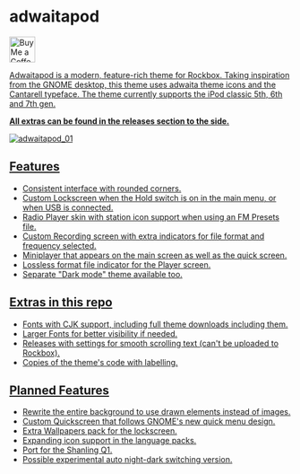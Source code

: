 # adwaitapod
<a href='https://ko-fi.com/dook_' target='_blank'><img height='35' style='border:0px;height:46px;' src='https://storage.ko-fi.com/cdn/brandasset/kofi_s_tag_white.png?' border='0' alt='Buy Me a Coffee at ko-fi.com' />

Adwaitapod is a modern, feature-rich theme for Rockbox. Taking inspiration from the GNOME desktop, this theme uses adwaita theme icons and the Cantarell typeface. The theme currently supports the iPod classic 5th, 6th  and 7th gen. 

 **All extras can be found in the releases section to the side.**

![adwaitapod_01](https://github.com/D0-0K/adwaitapod/blob/main/Screenshots/adwaitapod.gif?raw=true)

## Features

- Consistent interface with rounded corners.
- Custom Lockscreen when the Hold switch is on in the main menu, or when USB is connected.
- Radio Player skin with station icon support when using an FM Presets file.
- Custom Recording screen with extra indicators for file format and frequency selected.
- Miniplayer that appears on the main screen as well as the quick screen.
- Lossless format file indicator for the Player screen.
- Separate "Dark mode" theme available too.


## Extras in this repo

- Fonts with CJK support, including full theme downloads including them.
- Larger Fonts for better visibility if needed.
- Releases with settings for smooth scrolling text (can't be uploaded to Rockbox).
- Copies of the theme's code with labelling.

## Planned Features

- Rewrite the entire background to use drawn elements instead of images.
- Custom Quickscreen that follows GNOME's new quick menu design.
- Extra Wallpapers pack for the lockscreen.
- Expanding icon support in the language packs.
- Port for the Shanling Q1.
- Possible experimental auto night-dark switching version.
